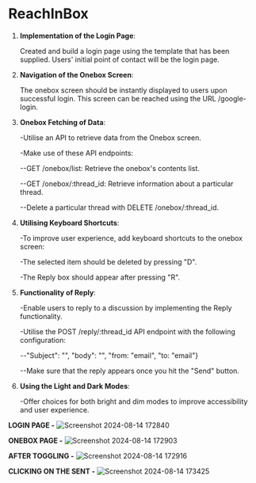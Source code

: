 # ReachInBox

1. **Implementation of the Login Page**:
   
   Created and build a login page using the template that has been supplied. Users' initial point of contact will be the login page.

2. **Navigation of the Onebox Screen**:
   
   The onebox screen should be instantly displayed to users upon successful login. This screen can be reached using the URL /google-login.

3. **Onebox Fetching of Data**:
   
   -Utilise an API to retrieve data from the Onebox screen.
   
   -Make use of these API endpoints:
   
      --GET /onebox/list: Retrieve the onebox's contents list.
   
      --GET /onebox/:thread_id: Retrieve information about a particular thread.
   
      --Delete a particular thread with DELETE /onebox/:thread_id.
   

4. **Utilising Keyboard Shortcuts**:
   
   -To improve user experience, add keyboard shortcuts to the onebox screen:
   
   -The selected item should be deleted by pressing "D".
   
   -The Reply box should appear after pressing "R".

   
5. **Functionality of Reply**:
   
   -Enable users to reply to a discussion by implementing the Reply functionality.
   
   -Utilise the POST /reply/:thread_id API endpoint with the following configuration:
   
      --"Subject": "", "body": "<html></html>", "from: "email", "to: "email"}
   
      --Make sure that the reply appears once you hit the "Send" button.
   
6. **Using the Light and Dark Modes**:
    
    -Offer choices for both bright and dim modes to improve accessibility and user experience.


**LOGIN PAGE -**
![Screenshot 2024-08-14 172840](https://github.com/user-attachments/assets/26fc4976-b19d-4831-a245-8161c9e9ebbb)

**ONEBOX PAGE -**
![Screenshot 2024-08-14 172903](https://github.com/user-attachments/assets/e3c839e8-f527-4621-a160-939a63c486cd)

**AFTER TOGGLING -**
![Screenshot 2024-08-14 172916](https://github.com/user-attachments/assets/7eeb499d-a42c-4e91-9c32-51fad3088836)

**CLICKING ON THE SENT -**
![Screenshot 2024-08-14 173425](https://github.com/user-attachments/assets/98583247-7be3-4216-8bea-2186cc5000bd)




